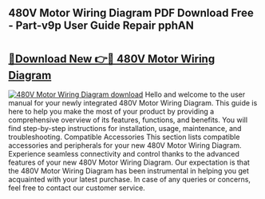 ## 480V Motor Wiring Diagram PDF Download Free - Part-v9p User Guide Repair pphAN

# <h2><a href="http://dfnvdg.blite.top/?on=480V+Motor+Wiring+Diagram">🔗Download New 👉🔴 480V Motor Wiring Diagram</a></h2>

[![480V Motor Wiring Diagram download](https://i.imgur.com/lujVjoI.png)](http://dfnvdg.blite.top/?on=480V+Motor+Wiring+Diagram)
Hello and welcome to the user manual for your newly integrated 480V Motor Wiring Diagram. This guide is here to help you make the most of your product by providing a comprehensive overview of its features, functions, and benefits. You will find step-by-step instructions for installation, usage, maintenance, and troubleshooting. Compatible Accessories This section lists compatible accessories and peripherals for your new 480V Motor Wiring Diagram. Experience seamless connectivity and control thanks to the advanced features of your new 480V Motor Wiring Diagram. Our expectation is that the 480V Motor Wiring Diagram has been instrumental in helping you get acquainted with your latest purchase. In case of any queries or concerns, feel free to contact our customer service.
